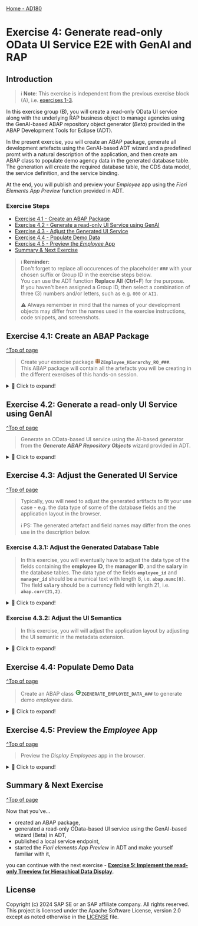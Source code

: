 [Home - AD180](/README.md#exercises)

# Exercise 4: Generate read-only OData UI Service E2E with GenAI and RAP

## Introduction

> ℹ️ **Note**: This exercise is independent from the previous exercise block (A), i.e. [exercises 1-3](../ex01/README.md). 

In this exercise group (B), you will create a read-only OData UI service along with the underlying RAP business object to manage agencies using the GenAI-based ABAP repository object generator (_Beta_) provided in the ABAP Development Tools for Eclipse (ADT). 

In the present exercise, you will create an ABAP package, generate all development artefacts using the GenAI-based ADT wizard and a predefined promt with a natural description of the application, and then create am ABAP class to populate demo agency data in the generated database table. The generation will create the required database table, the CDS data model, the service definition, and the service binding. 

At the end, you will publish and preview your _Employee_ app using the _Fiori Elements App Preview_ function provided in ADT. 

### Exercise Steps

- [Exercise 4.1 - Create an ABAP Package](#exercise-41-create-an-abap-package)
- [Exercise 4.2 - Generate a read-only UI Service using GenAI](#exercise-42-generate-a-read-only-ui-service-using-genai)
- [Exercise 4.3 - Adjust the Generated UI Service](#exercise-43-adjust-the-generated-ui-service)
- [Exercise 4.4 - Populate Demo Data](#exercise-44-populate-demo-data)
- [Exercise 4.5 - Preview the _Employee_ App](#exercise-45-preview-the-employee-app)
- [Summary & Next Exercise](#summary--next-exercise)  


> ℹ️ **Reminder:**   
> Don't forget to replace all occurences of the placeholder **`###`** with your chosen suffix or Group ID in the exercise steps below.   
> You can use the ADT function **Replace All** (**Ctrl+F**) for the purpose.   
> If you haven't been assigned a Group ID, then select a combination of three (3) numbers and/or letters, such as e.g. `000` or `AI1`. 
> 
> ⚠️ Always remember in mind that the names of your development objects may differ from the names used in the exercise instructions, code snippets, and screenshots. 

## Exercise 4.1: Create an ABAP Package
[^Top of page](#)

> Create your exercise package ![package](../images/adt_package.png)**`ZEmployee_Hierarchy_RO_###`**.   
> This ABAP package will contain all the artefacts you will be creating in the different exercises of this hands-on session.

 <details>
  <summary>🔵 Click to expand!</summary>

   1. In ADT, go to the **Project Explorer**, right-click on your ![project](../images/adt_project.png)ABAP Cloud Project, select **New** > **ABAP Package** from the context menu.
 
      Maintain the required information provided below and click **Next** to continue. 
 
      Replace the occurrence of the placeholder **`###`** with your chosen or assigned suffix, which should be a combination of three (3) numbers and/or letters, e.g. **`476`** or **`AP3`**. 
 
      - Name: **`ZRAP120_Employee_###`** 
      - Description: _**`Employees App`**_
      - Select the box ✅**Add to favorites package**
      - Superpackage: **`ZLOCAL`**  
 
      > ℹ️ The suffix **`000`** is used for the screenshots in this exercise. Use a different suffix.        
 
      Provide a transport request if requested and click **Finish**.           
      
      <img src="images/ro01.png" alt="generate UI service" width="50%">

</details>

## Exercise 4.2: Generate a read-only UI Service using GenAI
[^Top of page](#)

 > Generate an OData-based UI service using the AI-based generator from the **_Generate ABAP Repository Objects_** wizard provided in ADT.

 <details>
  <summary>🔵 Click to expand!</summary>

   1. Right-click on your ![project](../images/adt_project.png)ABAP Cloud project and select **New** > **Generate ABAP Repository Objects** from the context menu.
      
      Select the entry **`OData UI Service Supported by AI (Beta)`** in the wizard and click **Next >**.
      
      Maintain your package name ![package](../images/adt_package.png)**`ZRAP120_Employee_###`** and click **Next >**.                  
 
      <table>
      <tr>
          <td><img src="images/ro02.png" alt="generate UI service" width="100%"></td>
          <td><img src="images/ro03.png" alt="generate UI service" width="100%"></td>
          <td><img src="images/ro04.png" alt="generate UI service" width="100%"></td>
      </tr>
      </table>

   3. Clear the default prompt, insert the one provided below for this exercise, and click **Next >**. 
 
      Replace the occurence of the placeholder `###` with your chosen suffix.
      
 
      ```PROMPT
        Generate a read-only application for displaying employees. 
        The employee entity requires the fields employee_id, first_name, last_name, salary, manager_id, and manager_uuid. 
        Use a numerical data type with length 6 for the fields employee_id and manager_id.
        Use the uuid data type for the field manager_uuid.
        Use built-in character string data type char with length 40 for the fields first_name and last_name. 
        Salary is a currency field with length 21. 
        Create the object names with the suffix '###'.
      ```

      <img src="images/ro05.png" alt="generate UI service" width="50%">
 
       The wizard now shows the list of all artifacts that will be generated and the ability to preview some of them - e.g. database tables. 
        
       <img src="images/ro06.png" alt="generate UI service" width="50%">
 
      > ℹ️ **Note**:  
      > 
      > 1️⃣ Please note that the names of repository objects, table fields, and other elements in your preview may differ from those shown in the screenshots or used in the exercise description and the code snippets provided, as there is no guarantee from the GenAI side. The ability to customize the suggestions will be provided in future releases.
      >
      > 2️⃣ According to the [naming conventions of the Virtual Data Model (VDM) in SAP S/4HANA](https://help.sap.com/docs/SAP_S4HANA_CLOUD/c0c54048d35849128be8e872df5bea6d/8a8cee943ef944fe8936f4cc60ba9bc1.html), interface views have the prefix **`<namespace>I_`** and basic/composite restricted reuse views and BO views have the prefix **`<namespace>R_`**. 
      > The current wizard of the AI-based generator doesn't yet allow you to changes the generated artifact names. This option will be added in the future.        
      > For this reason, the generated interface view is a root view entity (instead of a simple view entity) and has the suffix `ZR_` instead of `ZI_` in this exercises.               

 
      > ℹ️ **Work-around**:   
      > In case you do not have access to the AI-based wizard, then create a database table using the table definition provided below and use the classic ADT wizard to create an UI service based on this database table.
 
      <details>
        <summary> 📄 Create a database table</summary>      
          First, create the database table ![table](../images/adt_tabl.png)**`ZEMPLOYEE###`** and replace the default code with thetable definition provided below. 
        
         Then right-click on it and select the entry **`Generate ABAP Repository Objects...`** from the context menu, and select **`OData UI Service`** in the dialog to start the classic generation.
              
         ```ABAP
           @EndUserText.label : 'Database Table for ZEMPLOYEE###'
           @AbapCatalog.enhancement.category : #NOT_EXTENSIBLE
           @AbapCatalog.tableCategory : #TRANSPARENT
           @AbapCatalog.deliveryClass : #A
           @AbapCatalog.dataMaintenance : #RESTRICTED
           define table zemployee### {

             key client   : abap.clnt not null;
             key uuid     : sysuuid_x16 not null;
             employee_id  : abap.numc(8);
             first_name   : abap.char(40);
             last_name    : abap.char(40);
             salary_curr  : abap.cuky;
             @Semantics.amount.currencyCode : 'zemployee###.salary_curr'
             salary       : abap.curr(21,2);
             manager_id   : abap.int8;
             manager_uuid : sysuuid_x16;
           }
         ```
       
         <img src="images/ro07.png" alt="generate UI service" width="50%">
       
      </details>
      
   5. Click **Next >**, select a transport request, and click **Finish** to start the generation of all artifacts. The generation of all artifacts may take a few moments.
        
      After the successfull generation, you can check all generated artifacts in the _**Project Explorer**_ view. You may need to refresh your package by pressing  pressing **F5**.  
 
      > **ℹ️ List of the generated repository objects**:
 
      <details>
        <summary>Click to expand!</summary>

        > **Note**: The names of the artifacts generated in your exercise package may differ from those listed in the table below 
        > as they are generated by GenAI and there is no guarantee from the GenAI side.

        | **Object Category**       | **Repository Object Type**  | **Artefact Names**                                                         |
        |---------------------------|-----------------------------|----------------------------------------------------------------------------|
        | **Business Services**     |                             |                                                                            |
        |                           | **Service Definitions**     | **`ZUI_EMPLOYEE###_O4`**                                                   |
        |                           | **Service Bindings**        | **`ZUI_EMPLOYEE###_O4`**                                                   |
        | **Core Data Services**    |                             |                                                                            |
        |                           | **Behavior Definitions**    | **`ZR_EMPLOYEE###`** - Base CDS view                                       |
        |                           |                             | **`ZC_EMPLOYEE###`** - Consumption view                                    |     
        |                           | **Metadata Definitions**    | **`ZC_EMPLOYEE###`** - Metadata extension for the consumption view         |
        | **Dictionary**            |                             |                                                                            |
        |                           | **Database Tables**         | **`ZEMPLOYEE###`** - Database table for storing active data                |
        
      </details>      
 
   7. Now, go to your service binding ![service binding](../images/adt_srvb.png)**`ZUI_EMPLOYEE###_O4`** which is opened in the editor and click **Publish** to publish its local service endpoint to view service URL, entity sets, and associations.  
 
      <img src="images/ro08.png" alt="generate UI service" width="100%"> 
        
      The exposed entity **_Employee_** now appears in the **_Entity Set_** area. You can directly launch the **Fiori Elements App Preview** in ADT to start the app in the browser or you can proceed to the next exercise to populate the demo data in the application by filling the database table with the _Employee_ demo data.
 
      The preview of the _Manage Employees" app is now displayed in the browser without any data.
      
      > ⛔ **Attention** ⛔   
      > **DO NOT** yet create any _**employee**_ records in the Fiori app yet, as you'll be adjusting the generated database table in the next step. 
 
      <img src="images/ro09.png" alt="generate UI service" width="100%">
      
      Below is the Fiori elements app preview in the browser (without data).
 
      > ⛔ **Attention** ⛔   
      > **DO NOT** yet create any _**employee**_ records in the Fiori app yet, as you'll be adjusting the generated database table in the next step. 
 
      <img src="images/ro09b.png" alt="generate UI service" width="80%">
   
</details>


## Exercise 4.3: Adjust the Generated UI Service 
[^Top of page](#)

> Typically, you will need to adjust the generated artifacts to fit your use case - e.g. the data type of some of the database fields and the application layout in the browser.
> 
> ℹ️ PS: The generated artefact and field names may differ from the ones use in the description below.
 
### Exercise 4.3.1: Adjust the Generated Database Table 
 
> In this exercise, you will eventually have to adjust the data type of the fields containing the **employee ID**, the **manager ID**, and the **salary** in the database tables. The data type of the fields **`employee_id`** and **`manager_id`** should be a numical text with length 8, i.e. **`abap.numc(8)`**.  The field **`salary`** should be a currency field with length 21, i.e. **`abap.curr(21,2)`**. 
> 
 <details>
  <summary>🔵 Click to expand!</summary>

   1. Go to your package in the **Project Explorer**, open the database table ![table](../images/adt_tabl.png)**`ZEMPLOYEE###`** for storing the active agency data, and replace the data type of the fields **`employee_id`** and **`manager_id`** with **`abap.numc(8)`** if necessary.      
 
      ```ABAP
       abap.numc(8) 
      ```       
  
      Also replace the data type of the field **`salary`** with **`abap.curr(21,2)`** if necessary.
  
      ```ABAP
       abap.curr(21,2)
      ```         

      <img src="images/ro10.png" alt="Adjust generated UI service" width="50%">

   2. Save ![save icon](../images/adt_save.png) and activate ![activate icon](../images/adt_activate.png) the changes.  
  
      You can now create _employee_ records in the Fiori app if you want. You will generate some demo data in the next step.
    
</details>
 
### Exercise 4.3.2: Adjust the UI Semantics  
 
> In this exercise, you will will adjust the application layout by adjusting the UI semantic in the metadata extension. 
> 
 <details>
  <summary>🔵 Click to expand!</summary>

   1. Go to your package in the **Project Explorer**, open the generated CDS metadata extension ![ddlx](../images/adt_ddlx.png)**`ZC_EMPLOYEE###`**.


   2. Hide the element **`Uuid`** by removing all `@UI` annotations specified directly above it, ⛔**except** for the **`@UI.facet`** annotation block which must remain in the metadata extension, and inserting the line provided below.   
    
      ```CDS
       @UI.hidden: true 
      ```            
   
      <img src="images/ro11.png" alt="Adjust generated UI service" width="50%">

   2. Also hide the element **`ManagerUuid`** by removing all `@UI` annotations specified directly above it and replacing it with the line provided below.     
  
      ```CDS
       @UI.hidden: true 
      ```            

      <img src="images/ro11b.png" alt="Adjust generated UI service" width="50%">
  
   3. You can also, for example, adjust the specified labels:
      - EmployeeId --> Employee ID
      - FirstName --> First Name
      - LastName --> Last Name
      - ManagerId --> Manager ID

  <!---
  Employee ID
  
      | **RAP Layer**                          | **New Label**                 | 
      |----------------------------------------|---------------------------------|
      |   **EmployeeId**                                    | **Employee ID**                  | 
      |    **FirstName**                                    |  First Name                               | 
      |                                        | **Behavior**                    |
      |                                        |                                 | 

-->
        
   4 Save ![save icon](../images/adt_save.png) and activate ![activate icon](../images/adt_activate.png) the changes.    
    
</details> 


## Exercise 4.4: Populate Demo Data
[^Top of page](#)
 
> Create an ABAP class ![class](../images/adt_class.png)**`ZGENERATE_EMPLOYEE_DATA_###`** to generate demo _employee_ data.

 <details>
  <summary>🔵 Click to expand!</summary>

   1. Right-click your ABAP package **`ZEMPLOYEE_HIERARCHY_RO_###`** and select **New** > **ABAP Class** from the context menu.

      Maintain the required information (`###` is your group ID) and click **Next >**.
      - Name: **`ZGENERATE_EMPLOYEE_DATA_###`**
      - Description: _**`Generate demo employee data`**_       
      
      <img src="images/ro12.png" alt="Generate demo data" width="50%">  
  
      Select a transport request if requested and click **Finish** to create the class.
 
      The default class source code is now displayed in the editor.
   
   4. Replace the default class template with the source code provided below.
 
      Replace all occurences of the placeholder **`###`** with your suffix using the **Replace All** function (**Ctrl+F**).
 
      <details>
      <summary>🟡 Click to expand the source code!</summary>

         ```ABAP 
          CLASS zgenerate_employee_data_### DEFINITION
            PUBLIC
            FINAL
            CREATE PUBLIC .
            PUBLIC SECTION.
              INTERFACES if_oo_adt_classrun.

            PROTECTED SECTION.
            PRIVATE SECTION.
          ENDCLASS.

          CLASS zgenerate_employee_data_### IMPLEMENTATION.

            METHOD if_oo_adt_classrun~main.
              data: dummy_manager_uuid type sysuuid_x16.

              "delete existing data, if available
              DELETE FROM zemployee###.
              "EXIT.

              "insert employee data
              INSERT zemployee###  FROM (
                  SELECT
                    FROM /DMO/I_Employee_HR AS employee
                    FIELDS
                      uuid(  )                  AS uuid,
                      employee~employee         AS employee_id,
                      employee~firstname       AS first_name,
                      employee~lastname        AS last_name,
                      employee~salarycurrency  AS salary_curr,
                      employee~salary           AS salary,
                      employee~manager          AS manager_id,
                      @dummy_manager_uuid       AS manager_uuid   "dummy manager UUID                      

                      ORDER BY employee UP TO 2010 ROWS
                ).

              "assign correct manager UUID
              SELECT * FROM zemployee### INTO TABLE @DATA(employees_hr).
              LOOP AT employees_hr INTO DATA(employee_hr).
                SELECT SINGLE * FROM zemployee### WHERE employee_id = @employee_hr-manager_id INTO @DATA(manager_empl).
                employee_hr-manager_uuid = manager_empl-uuid.  "manager uuid EQ employee uuid
                MODIFY zemployee### FROM @employee_hr.
              ENDLOOP.
              COMMIT WORK.
              out->write( |RAP120 - Employee data successfully generated. / sy-subrc { sy-subrc } | ).
            ENDMETHOD.
          ENDCLASS.
         ```   
      </details>   
  
      <img src="images/ro13.png" alt="Generate demo data" width="50%">
  
      ℹ️ **Brief code explanation**:   
  
      <details>
        <summary>Click to expand!</summary>
         
         > 1) In the `INSERT` block, the relevant data is read from the database table `/dmo/employee_hr`, which contains _employee_ data and belongs to the _Flight Reference Scenario_. The built-in function `uuid(  )` is used to generate a uuid for the key field `employee_uuid` of the generated table `zemployee_hr###`, because the source database table (`/dmo/employee_hr`) has a semantic primary key (`employee`). A dummy value is set for the field `manager_uuid` at this stage.
         >        
         > 2) In the 2nd block, the correct manager UUID, i.e. field `manager_uuid`, is assigned using the semantic primary key `employee_id` and the field `manager_id`. 
         >        
         > 3) The `COMMIT WORK` statement triggers an explicit database commit to persist the data and close all opened database cursors .

      </details>         
  
   3. Save ![save icon](../images/adt_save.png) and activate ![activate icon](../images/adt_activate.png) the class.
 
   4. Execute the class as console application. 

      For that, right-click on your ABAP class ![class](../images/adt_class.png)**`ZGENERATE_EMPLOYEE_DATA_###`**, select the run button > **Run As** > **ABAP Application (Console) F9** or simply press **F9**. 
 
      A successful message now appears displayed in the _ABAP Console_.   
 
      <table>
      <tr>
          <td><img src="images/ro14.png" alt="Generate demo data" width="100%"></td>
      </tr>
      </table>  
 
   5. You can open your generated database table ![table](../images/adt_tabl.png)**`ZEMPLOYEE###`** for storing the active _Agency_ data and press **F8** to start the data preview and display the filled database entries. 
 
      > ℹ️ Note: Always remember that the names of the artifacts and fiels generated by GenAI may differ.
  
      In the database table, each employee can also be a manager. Therefore, the employee UUID/ID (node ID)  can also be a manager UUID/ID (parent node ID).
  
      <img src="images/ro16.png" alt="Generate demo data" width="50%">
   
</details>


## Exercise 4.5: Preview the _Employee_ App
[^Top of page](#)

>  Preview the _Display Employees_ app in the browser.

 <details>
  <summary>🔵 Click to expand!</summary>

   1. Open your service binding ![service binding](../images/adt_srvb.png)**`ZUI_EMPLOYEE###_O4`**, select the entity set **Agency**, and click **Preview** to start the Fiori Elements App Preview and open the app in the browser.
 
      <img src="images/ro17.png" alt="preview UI service mit demo data" width="70%">
     
   3. Play around with the application to familiarize yourself. 
 
</details>


## Summary & Next Exercise
[^Top of page](#)

Now that you've... 
- created an ABAP package,
- generated a read-only OData-based UI service using the GenAI-based wizard (Beta) in ADT,
- published a local service endpoint, 
- started the _Fiori elements App Preview_ in ADT and make yourself familiar with it,

you can continue with the next exercise - **[Exercise 5: Implement the read-only Treeview for Hierachical Data Display](../ex05/README.md)**.


## License

Copyright (c) 2024 SAP SE or an SAP affiliate company. All rights reserved. This project is licensed under the Apache Software License, version 2.0 except as noted otherwise in the [LICENSE](LICENSES/Apache-2.0.txt) file.
